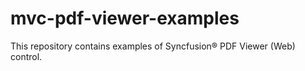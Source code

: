 # mvc-pdf-viewer-examples
This repository contains examples of Syncfusion&reg; PDF Viewer (Web) control.
